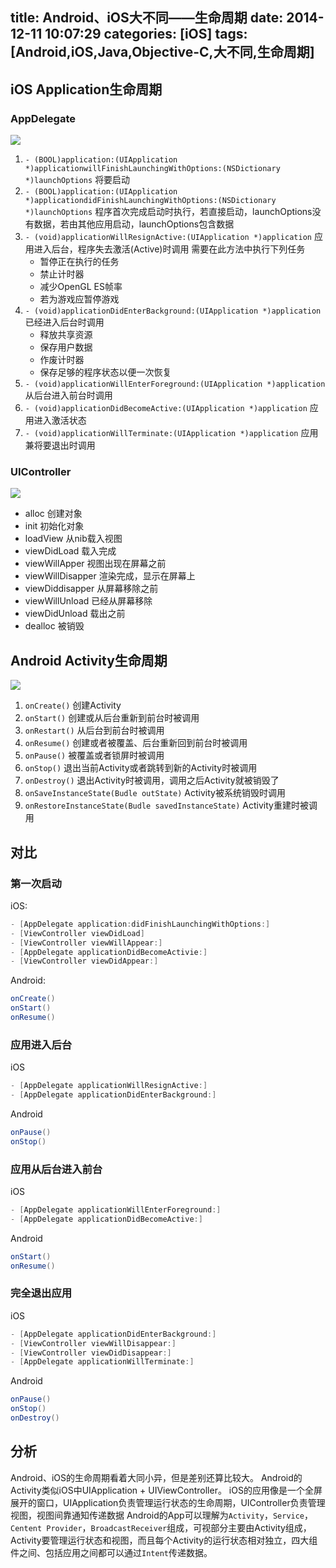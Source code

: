 title: Android、iOS大不同——生命周期
date: 2014-12-11 10:07:29
categories: [iOS]
tags: [Android,iOS,Java,Objective-C,大不同,生命周期]
---
<!--more-->
## iOS Application生命周期
### AppDelegate
![](/img/iOS_LifeCycle.png)
1. `- (BOOL)application:(UIApplication *)applicationwillFinishLaunchingWithOptions:(NSDictionary *)launchOptions`
	将要启动
2. `- (BOOL)application:(UIApplication *)applicationdidFinishLaunchingWithOptions:(NSDictionary *)launchOptions`
	程序首次完成启动时执行，若直接启动，launchOptions没有数据，若由其他应用启动，launchOptions包含数据
3. `- (void)applicationWillResignActive:(UIApplication *)application`
	应用进入后台，程序失去激活(Active)时调用
	需要在此方法中执行下列任务
	- 暂停正在执行的任务
	- 禁止计时器
	- 减少OpenGL ES帧率
	- 若为游戏应暂停游戏
4. `- (void)applicationDidEnterBackground:(UIApplication *)application`
	已经进入后台时调用
	- 释放共享资源
	- 保存用户数据
	- 作废计时器
	- 保存足够的程序状态以便一次恢复
5. `- (void)applicationWillEnterForeground:(UIApplication *)application`
	从后台进入前台时调用
6. `- (void)applicationDidBecomeActive:(UIApplication *)application`
	应用进入激活状态
7. `- (void)applicationWillTerminate:(UIApplication *)application`
	应用兼将要退出时调用
### UIController
![](/img/iOS_LifeCycle_ViewController.png)
- alloc 创建对象
- init 初始化对象
- loadView 从nib载入视图
- viewDidLoad 载入完成
- viewWillApper 视图出现在屏幕之前
- viewWillDisapper 渲染完成，显示在屏幕上
- viewDiddisapper 从屏幕移除之前
- viewWillUnload 已经从屏幕移除
- viewDidUnload 载出之前 
- dealloc 被销毁
## Android Activity生命周期
![](/img/Android_LifeCycle.png)
1. `onCreate()`
	创建Activity
2. `onStart()`
	创建或从后台重新到前台时被调用
3. `onRestart()`
	从后台到前台时被调用
4. `onResume()`
	创建或者被覆盖、后台重新回到前台时被调用
5. `onPause()`
	被覆盖或者锁屏时被调用
6. `onStop()`
	退出当前Activity或者跳转到新的Activity时被调用
7. `onDestroy()`
	退出Activity时被调用，调用之后Activity就被销毁了
8. `onSaveInstanceState(Budle outState)`
	Activity被系统销毁时调用
9. `onRestoreInstanceState(Budle savedInstanceState)`
	Activity重建时被调用
## 对比
### 第一次启动
iOS:
```objective-c
- [AppDelegate application:didFinishLaunchingWithOptions:]
- [ViewController viewDidLoad]
- [ViewController viewWillAppear:]
- [AppDelegate applicationDidBecomeActivie:]
- [ViewController viewDidAppear:]
```
Android:
```java
onCreate()
onStart()
onResume()
```
### 应用进入后台
iOS
```objective-c
- [AppDelegate applicationWillResignActive:]
- [AppDelegate applicationDidEnterBackground:]
```
Android
```java
onPause()
onStop()
```
### 应用从后台进入前台
iOS
```objective-c
- [AppDelegate applicationWillEnterForeground:]
- [AppDelegate applicationDidBecomeActive:]
```
Android
```java
onStart()
onResume()
```
### 完全退出应用
iOS
```objective-c
- [AppDelegate applicationDidEnterBackground:]
- [ViewController viewWillDisappear:]
- [ViewController viewDidDisappear:]
- [AppDelegate applicationWillTerminate:]
```
Android
```java
onPause()
onStop()
onDestroy()
```
## 分析
Android、iOS的生命周期看着大同小异，但是差别还算比较大。
Android的Activity类似iOS中UIApplication + UIViewController。
iOS的应用像是一个全屏展开的窗口，UIApplication负责管理运行状态的生命周期，UIController负责管理视图，视图间靠通知传递数据
Android的App可以理解为`Activity`，`Service`，`Centent Provider`，`BroadcastReceiver`组成，可视部分主要由Activity组成，Activity要管理运行状态和视图，而且每个Activity的运行状态相对独立，四大组件之间、包括应用之间都可以通过`Intent`传递数据。